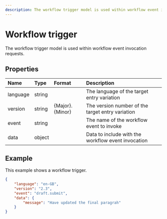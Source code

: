 ```yaml
---
description: The workflow trigger model is used within workflow event invocation requests.
---
```

# Workflow trigger

The workflow trigger model is used within workflow event invocation requests.

## Properties

| Name | Type | Format | Description |
| :------- | :--- | :----- | :---------- |
| language | string | | The language of the target entry variation |
| version | string | {Major}.{Minor} | The version number of the target entry variation |
| event | string | | The name of the workflow event to invoke |
| data | object |  | Data to include with the workflow event invocation |

## Example

This example shows a workflow trigger.

```json
{
    "language": "en-GB",
    "version": "2.3",
    "event": "draft.submit",
    "data": {
        "message": "Have updated the final paragrah"
    }
}
```
